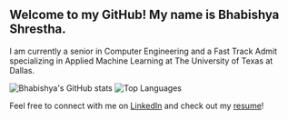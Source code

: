 ## Welcome to my GitHub! My name is Bhabishya Shrestha.

I am currently a senior in Computer Engineering and a Fast Track Admit specializing in Applied Machine Learning at The University of Texas at Dallas.
   
![Bhabishya's GitHub stats](https://github-readme-stats-bhabishya-shresthas-projects.vercel.app/api?username=bhabishya-shrestha&show_icons=true&theme=dark&show=reviews,prs_merged,prs_merged_percentagem&count_private=true&hide=stars,issues)    ![Top Languages](https://github-readme-stats-bhabishya-shresthas-projects.vercel.app/api/top-langs/?username=bhabishya-shrestha&layout=donut&size_weight=0.5&count_weight=0.5&theme=dark&count_private=true)

Feel free to connect with me on [LinkedIn](https://www.linkedin.com/in/shrestha-bhabishya/) and check out my [resume](https://www.linkedin.com/in/shrestha-bhabishya/overlay/1705616787704/single-media-viewer/?profileId=ACoAADTuBEMB8XPGOdGrJHJKxsgnheNFTH0mxlA)!



